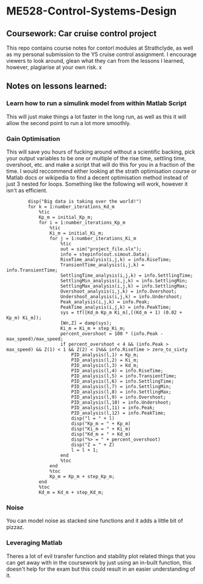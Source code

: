 # **ME528-Control-Systems-Design**
## Coursework: Car cruise control project
This repo contains course notes for contorl modules at Strathclyde, as well as my personal submission to the Y5 cruise control assignment.
I encourage viewers to look around, glean what they can from the lessons I learned, however, plagiarise at your own risk. x

## Notes on lessons learned:

### Learn how to run a simulink model from within Matlab Script
This will just make things a lot faster in the long run, as well as this it will allow the second point to run a lot more smoothly.

### Gain Optimisation
This will save you hours of fucking around without a scientific backing, pick your output variables to be one or multiple of the rise time, settling time, overshoot, etc. and make a script that will do this for you in a fraction of the time.
I would reccommend either looking at the strath optimisation course or Matlab docs or wikipedia to find a decent optimisation method instead of just 3 nested for loops.
Something like the following will work, however it isn't as efficient.
```
        disp("Big data is taking over the world!")
        for k = 1:number_iterations_Kd_m
            %tic
            Kp_m = initial_Kp_m;
            for i = 1:number_iterations_Kp_m
                %tic
                Ki_m = initial_Ki_m;
                for j = 1:number_iterations_Ki_m
                    %tic
                    out = sim("project_file.slx");
                    info = stepinfo(out.simout.Data);
                    RiseTime_analysis(i,j,k) = info.RiseTime;
                    TransientTime_analysis(i,j,k) = info.TransientTime;
                    SettlingTime_analysis(i,j,k) = info.SettlingTime;
                    SettlingMin_analysis(i,j,k) = info.SettlingMin;
                    SettlingMax_analysis(i,j,k) = info.SettlingMax;
                    Overshoot_analysis(i,j,k) = info.Overshoot;
                    Undershoot_analysis(i,j,k) = info.Undershoot;
                    Peak_analysis(i,j,k) = info.Peak;
                    PeakTime_analysis(i,j,k) = info.PeakTime;
                    sys = tf([Kd_m Kp_m Ki_m],[(Kd_m + 1) (0.02 + Kp_m) Ki_m]);
                    [Wn,Z] = damp(sys);
                    Ki_m = Ki_m + step_Ki_m;
                    percent_overshoot = 100 * (info.Peak - max_speed)/max_speed;
                    if percent_overshoot < 4 && (info.Peak > max_speed) && Z(1) < 1 && Z(2) < 1%&& info.RiseTime > zero_to_sixty
                        PID_analysis(l,1) = Kp_m;
                        PID_analysis(l,2) = Ki_m;
                        PID_analysis(l,3) = Kd_m;
                        PID_analysis(l,4) = info.RiseTime;
                        PID_analysis(l,5) = info.TransientTime;
                        PID_analysis(l,6) = info.SettlingTime;
                        PID_analysis(l,7) = info.SettlingMin;
                        PID_analysis(l,8) = info.SettlingMax;
                        PID_analysis(l,9) = info.Overshoot;
                        PID_analysis(l,10) = info.Undershoot;
                        PID_analysis(l,11) = info.Peak;
                        PID_analysis(l,12) = info.PeakTime;
                        disp("l = " + l)
                        disp("Kp_m = " + Kp_m)
                        disp("Ki_m = " + Ki_m)
                        disp("Kd_m = " + Kd_m)
                        disp("%> = " + percent_overshoot)
                        disp("Z = " + Z)
                        l = l + 1;
                    end
                    %toc
                end
                %toc
                Kp_m = Kp_m + step_Kp_m;
            end
            %toc
            Kd_m = Kd_m + step_Kd_m;

```
### Noise
You can model noise as stacked sine functions and it adds a little bit of pizzaz.

### Leveraging Matlab
Theres a lot of evil transfer function and stability plot related things that you can get away with in the coursework by just using an in-built function, this doesn't help for the exam but this could result in an easier understanding of it.

